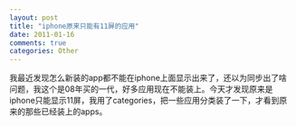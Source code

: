 ```yaml
---
layout: post
title: "iphone原来只能有11屏的应用"
date: 2011-01-16
comments: true
categories: Other
---
```

我最近发现怎么新装的app都不能在iphone上面显示出来了，还以为同步出了啥问题，我这个是08年买的一代，好多应用现在不能装上。今天才发现原来是iphone只能显示11屏，我用了categories，把一些应用分类装了一下，才看到原来的那些已经装上的apps。<br /><br />